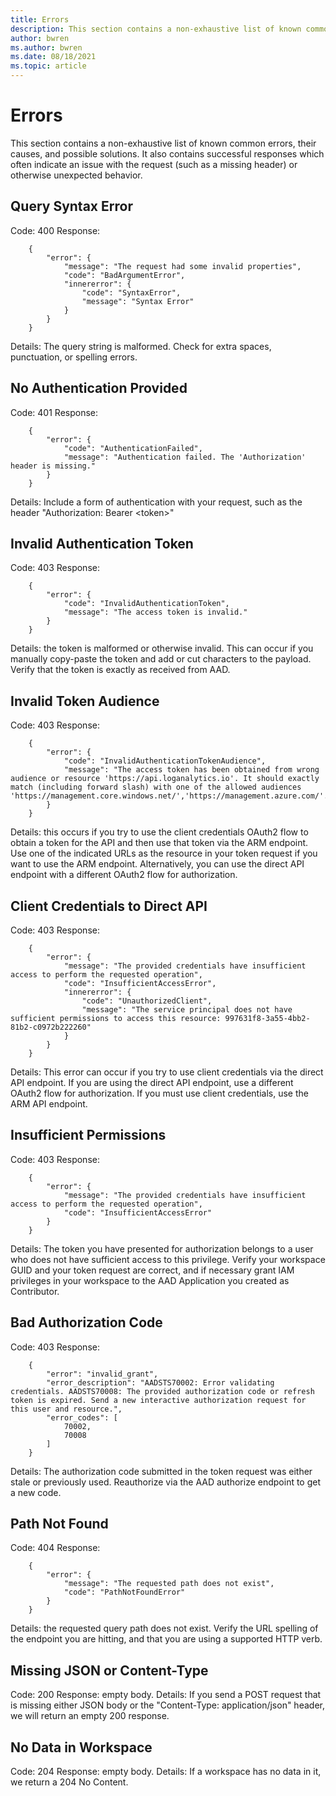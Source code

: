 ```yaml
---
title: Errors
description: This section contains a non-exhaustive list of known common errors, their causes, and possible solutions.
author: bwren
ms.author: bwren
ms.date: 08/18/2021
ms.topic: article
---
```

# Errors

This section contains a non-exhaustive list of known common errors, their causes, and possible solutions. It also contains successful responses which often indicate an issue with the request (such as a missing header) or otherwise unexpected behavior.

## Query Syntax Error

Code: 400 Response:

```
    {
        "error": {
            "message": "The request had some invalid properties",
            "code": "BadArgumentError",
            "innererror": {
                "code": "SyntaxError",
                "message": "Syntax Error"
            }
        }
    }
```

Details: The query string is malformed. Check for extra spaces, punctuation, or spelling errors.

## No Authentication Provided

Code: 401 Response:

```
    {
        "error": {
            "code": "AuthenticationFailed",
            "message": "Authentication failed. The 'Authorization' header is missing."
        }
    }
```

Details: Include a form of authentication with your request, such as the header "Authorization: Bearer \<token\>"

## Invalid Authentication Token

Code: 403 Response:

```
    {
        "error": {
            "code": "InvalidAuthenticationToken",
            "message": "The access token is invalid."
        }
    }
```

Details: the token is malformed or otherwise invalid. This can occur if you manually copy-paste the token and add or cut characters to the payload. Verify that the token is exactly as received from AAD.

## Invalid Token Audience

Code: 403 Response:

```
    {
        "error": {
            "code": "InvalidAuthenticationTokenAudience",
            "message": "The access token has been obtained from wrong audience or resource 'https://api.loganalytics.io'. It should exactly match (including forward slash) with one of the allowed audiences 'https://management.core.windows.net/','https://management.azure.com/'."
        }
    }
```

Details: this occurs if you try to use the client credentials OAuth2 flow to obtain a token for the API and then use that token via the ARM endpoint. Use one of the indicated URLs as the resource in your token request if you want to use the ARM endpoint. Alternatively, you can use the direct API endpoint with a different OAuth2 flow for authorization.

## Client Credentials to Direct API

Code: 403 Response:

```
    {
        "error": {
            "message": "The provided credentials have insufficient access to perform the requested operation",
            "code": "InsufficientAccessError",
            "innererror": {
                "code": "UnauthorizedClient",
                "message": "The service principal does not have sufficient permissions to access this resource: 997631f8-3a55-4bb2-81b2-c0972b222260"
            }
        }
    }
```

Details: This error can occur if you try to use client credentials via the direct API endpoint. If you are using the direct API endpoint, use a different OAuth2 flow for authorization. If you must use client credentials, use the ARM API endpoint.

## Insufficient Permissions

Code: 403 Response:

```
    {
        "error": {
            "message": "The provided credentials have insufficient access to perform the requested operation",
            "code": "InsufficientAccessError"
        }
    }
```

Details: The token you have presented for authorization belongs to a user who does not have sufficient access to this privilege. Verify your workspace GUID and your token request are correct, and if necessary grant IAM privileges in your workspace to the AAD Application you created as Contributor.

## Bad Authorization Code

Code: 403 Response:

```
    {
        "error": "invalid_grant",
        "error_description": "AADSTS70002: Error validating credentials. AADSTS70008: The provided authorization code or refresh token is expired. Send a new interactive authorization request for this user and resource.",
        "error_codes": [
            70002,
            70008
        ]
    }
```

Details: The authorization code submitted in the token request was either stale or previously used. Reauthorize via the AAD authorize endpoint to get a new code.

## Path Not Found

Code: 404 Response:

```
    {
        "error": {
            "message": "The requested path does not exist",
            "code": "PathNotFoundError"
        }
    }
```

Details: the requested query path does not exist. Verify the URL spelling of the endpoint you are hitting, and that you are using a supported HTTP verb.

## Missing JSON or Content-Type

Code: 200 Response: empty body. Details: If you send a POST request that is missing either JSON body or the "Content-Type: application/json" header, we will return an empty 200 response.

## No Data in Workspace

Code: 204 Response: empty body. Details: If a workspace has no data in it, we return a 204 No Content.
